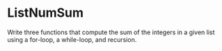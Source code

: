 # ListNumSum
Write three functions that compute the sum of the integers in a given list using a for-loop, a while-loop, and recursion.
